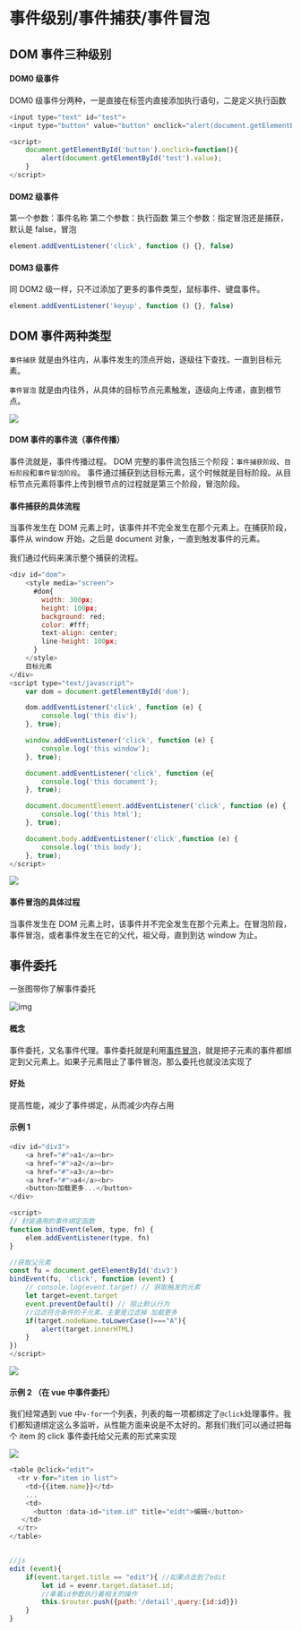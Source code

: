 # 事件级别/事件捕获/事件冒泡

## DOM 事件三种级别

#### DOM0 级事件

DOM0 级事件分两种，一是直接在标签内直接添加执行语句，二是定义执行函数

```js
<input type="text" id="test">
<input type="button" value="button" onclick="alert(document.getElementById('test').value)">

<script>
    document.getElementById('button').onclick=function(){
    	alert(document.getElementById('test').value);
	}
</script>
```

#### DOM2 级事件

第一个参数：事件名称
第二个参数：执行函数
第三个参数：指定冒泡还是捕获，默认是 false，冒泡

```js
element.addEventListener('click', function () {}, false)
```

#### DOM3 级事件

同 DOM2 级一样，只不过添加了更多的事件类型，鼠标事件、键盘事件。

```js
element.addEventListener('keyup', function () {}, false)
```

## DOM 事件两种类型

`事件捕获` 就是由外往内，从事件发生的顶点开始，逐级往下查找，一直到目标元素。

`事件冒泡` 就是由内往外，从具体的目标节点元素触发，逐级向上传递，直到根节点。

![](/img/eventdom1.png)

#### DOM 事件的事件流（事件传播）

事件流就是，事件传播过程。
DOM 完整的事件流包括三个阶段：`事件捕获阶段`、`目标阶段`和`事件冒泡阶段`。
事件通过捕获到达目标元素，这个时候就是目标阶段。从目标节点元素将事件上传到根节点的过程就是第三个阶段，冒泡阶段。

#### 事件捕获的具体流程

当事件发生在 DOM 元素上时，该事件并不完全发生在那个元素上。在捕获阶段，事件从 window 开始，之后是 document 对象，一直到触发事件的元素。

我们通过代码来演示整个捕获的流程。

```js
<div id="dom">
    <style media="screen">
      #dom{
        width: 300px;
        height: 100px;
        background: red;
        color: #fff;
        text-align: center;
        line-height: 100px;
      }
    </style>
    目标元素
</div>
<script type="text/javascript">
    var dom = document.getElementById('dom');

    dom.addEventListener('click', function (e) {
        console.log('this div');
    }, true);

    window.addEventListener('click', function (e) {
        console.log('this window');
    }, true);

    document.addEventListener('click', function (e{
        console.log('this document');
    }, true);

    document.documentElement.addEventListener('click', function (e) {
        console.log('this html');
    }, true);

    document.body.addEventListener('click',function (e) {
        console.log('this body');
    }, true);
</script>
```

![](/img/eventdom2.png)

#### 事件冒泡的具体过程

当事件发生在 DOM 元素上时，该事件并不完全发生在那个元素上。在冒泡阶段，事件冒泡，或者事件发生在它的父代，祖父母，直到到达 window 为止。

## 事件委托

一张图带你了解事件委托

![img](/img/eventdom3.png)

#### 概念

事件委托，又名事件代理。事件委托就是利用[事件冒泡](https://so.csdn.net/so/search?q=事件冒泡&spm=1001.2101.3001.7020)，就是把子元素的事件都绑定到父元素上。如果子元素阻止了事件冒泡，那么委托也就没法实现了

#### 好处

提高性能，减少了事件绑定，从而减少内存占用

#### 示例 1

```js
<div id="div3">
    <a href="#">a1</a><br>
    <a href="#">a2</a><br>
    <a href="#">a3</a><br>
    <a href="#">a4</a><br>
    <button>加载更多...</button>
</div>

<script>
// 封装通用的事件绑定函数
function bindEvent(elem, type, fn) {
    elem.addEventListener(type, fn)
}

//获取父元素
const fu = document.getElementById('div3')
bindEvent(fu, 'click', function (event) {
    // console.log(event.target) // 获取触发的元素
    let target=event.target
    event.preventDefault() // 阻止默认行为
    //过滤符合条件的子元素，主要是过滤掉 加载更多
    if(target.nodeName.toLowerCase()==="A"){
        alert(target.innerHTML)
    }
})
</script>
```

![](/img/eventdom4.png)

#### 示例 2 （在 vue 中事件委托）

我们经常遇到 vue 中`v-for`一个列表，列表的每一项都绑定了`@click`处理事件。我们都知道绑定这么多监听，从性能方面来说是不太好的。那我们我们可以通过把每个 item 的 click 事件委托给父元素的形式来实现

![](/img/20200910171402992.png)

```js
<table @click="edit">
  <tr v-for="item in list">
    <td>{{item.name}}</td>
    ...
    <td>
      <button :data-id="item.id" title="eidt">编辑</button>
   </td>
  </tr>
</table>


//js
edit (event){
    if(event.target.title == "edit"){ //如果点击到了edit
        let id = evenr.target.dataset.id;
        //拿着id参数执行着相关的操作
        this.$router.push({path:'/detail',query:{id:id}})
    }
}
```
